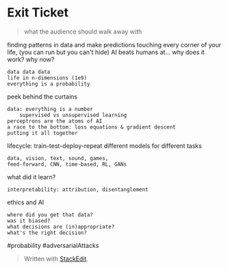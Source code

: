 
# Exit Ticket
> what the audience should walk away with

finding patterns in data and make predictions
touching every corner of your life, (you can run but you can't hide)
AI beats humans at...
why does it work? why now?
	
	data data data
	life in n-dimensions (1e9)
	everything is a probability
peek behind the curtains
	
	data: everything is a number
		supervised vs unsupervised learning
	perceptrons are the atoms of AI
	a race to the bottom: loss equations & gradient descent
	putting it all together
	
lifecycle: train-test-deploy-repeat
different models for different tasks
	
	data, vision, text, sound, games,
	feed-forward, CNN, time-based, RL, GANs
	
what did it learn?
	
	interpretability: attribution, disentanglement
	
ethics and AI 
	
	where did you get that data?
	was it biased?
	what decisions are (in)appropriate?
	what's the right decision? 
	


#probability
#adversarialAttacks


> Written with [StackEdit](https://stackedit.io/).
<!--stackedit_data:
eyJoaXN0b3J5IjpbLTE5MjUwMDkzNDAsLTc4NzczMzE3OCwtOT
A1OTE3NDIsMTg3NzA4NzczNV19
-->